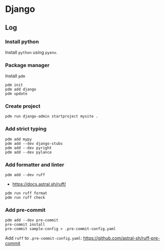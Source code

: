 # Django

## Log

### Install python

Install `python` using `pyenv`.

### Package manager

Install `pdm`

```shell
pdm init
pdm add django
pdm update
```

### Create project

```shell
pdm run django-admin startproject mysite .
```

### Add strict typing

```shell
pdm add mypy
pdm add --dev django-stubs
pdm add --dev pyright
pdm add --dev pylance
```

### Add formatter and linter

```shell
pdm add --dev ruff
````
- https://docs.astral.sh/ruff/

```shell
pdm run ruff format
pdm run ruff check
```

### Add pre-commit

```shell
pdm add --dev pre-commit
pre-commit install
pre-commit sample-config > .pre-commit-config.yaml
```

Add `ruff` to `.pre-commit-config.yaml`: https://github.com/astral-sh/ruff-pre-commit
